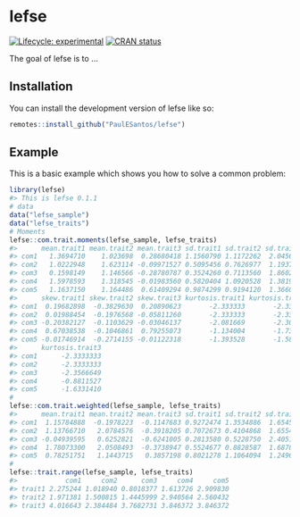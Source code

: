 
<!-- README.md is generated from README.Rmd. Please edit that file -->

# lefse

<!-- badges: start -->

[![Lifecycle:
experimental](https://img.shields.io/badge/lifecycle-experimental-orange.svg)](https://lifecycle.r-lib.org/articles/stages.html#experimental)
[![CRAN
status](https://www.r-pkg.org/badges/version/lefse)](https://CRAN.R-project.org/package=lefse)
<!-- badges: end -->

The goal of lefse is to …

## Installation

You can install the development version of lefse like so:

``` r
remotes::install_github("PaulESantos/lefse")
```

## Example

This is a basic example which shows you how to solve a common problem:

``` r
library(lefse)
#> This is lefse 0.1.1
# data
data("lefse_sample")
data("lefse_traits")
# Moments
lefse::com.trait.moments(lefse_sample, lefse_traits)
#>      mean.trait1 mean.trait2 mean.trait3 sd.trait1 sd.trait2 sd.trait3
#> com1   1.3694710    1.023698  0.28680418 1.1560790 1.1172262  2.045614
#> com2   1.0222948    1.623114 -0.09971527 0.5095456 0.7626977  1.193765
#> com3   0.1598149    1.146566 -0.28780787 0.3524260 0.7113560  1.860278
#> com4   1.5978593    1.318545 -0.01983560 0.5820404 1.0920528  1.381920
#> com5   1.1637150    1.164486  0.61409294 0.9874299 0.9194120  1.366096
#>      skew.trait1 skew.trait2 skew.trait3 kurtosis.trait1 kurtosis.trait2
#> com1  0.19682898  -0.3829630  0.20890623       -2.333333       -2.333333
#> com2  0.01988454  -0.1976568 -0.05811260       -2.333333       -2.333333
#> com3 -0.20382127  -0.1103629 -0.03046137       -2.081669       -2.304380
#> com4  0.67038538  -0.1046861  0.79255073       -1.134004       -1.739160
#> com5 -0.01746914  -0.2714155 -0.01122318       -1.393528       -1.587981
#>      kurtosis.trait3
#> com1      -2.3333333
#> com2      -2.3333333
#> com3      -2.3566649
#> com4      -0.8811527
#> com5      -1.6331410
# 
lefse::com.trait.weighted(lefse_sample, lefse_traits)
#>      mean.trait1 mean.trait2 mean.trait3 sd.trait1 sd.trait2 sd.trait3
#> com1  1.15784888  -0.1978223  -0.1147683 0.9272474 1.3534886  1.654573
#> com2  1.13766710   2.0784576  -0.3918205 0.7072673 0.4104868  1.655456
#> com3 -0.04939595   0.6252821  -0.6241005 0.2813580 0.5228750  2.405138
#> com4  1.78073300   2.0508493  -0.3738947 0.5524677 0.8828587  1.687830
#> com5  0.78251751   1.1443715   0.3857198 0.8021278 1.1064094  1.249642
#
lefse::trait.range(lefse_sample, lefse_traits)
#>            com1     com2      com3     com4     com5
#> trait1 2.275244 1.018940 0.8018377 1.613726 2.909830
#> trait2 1.971381 1.500815 1.4445999 2.940564 2.560432
#> trait3 4.016643 2.384484 3.7682731 3.846372 3.846372
```
